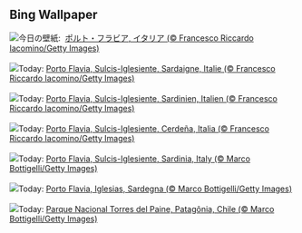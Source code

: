 ## Bing Wallpaper
![](https://www.bing.com/th?id=OHR.SardiniaFlavia_JA-JP0105936575_UHD.jpg&w=1000)今日の壁紙: &nbsp;[ポルト・フラビア, イタリア (© Francesco Riccardo Iacomino/Getty Images)](https://www.bing.com/th?id=OHR.SardiniaFlavia_JA-JP0105936575_UHD.jpg)
<br><br/>
![](https://www.bing.com/th?id=OHR.SardiniaFlavia_FR-FR6461309996_UHD.jpg&w=1000)Today: [Porto Flavia, Sulcis-Iglesiente, Sardaigne, Italie (© Francesco Riccardo Iacomino/Getty Images)](https://www.bing.com/th?id=OHR.SardiniaFlavia_FR-FR6461309996_UHD.jpg)
<br><br/>
![](https://www.bing.com/th?id=OHR.SardiniaFlavia_DE-DE3762608321_UHD.jpg&w=1000)Today: [Porto Flavia, Sulcis-Iglesiente, Sardinien, Italien (© Francesco Riccardo Iacomino/Getty Images)](https://www.bing.com/th?id=OHR.SardiniaFlavia_DE-DE3762608321_UHD.jpg)
<br><br/>
![](https://www.bing.com/th?id=OHR.SardiniaFlavia_ES-ES1538171491_UHD.jpg&w=1000)Today: [Porto Flavia, Sulcis-Iglesiente, Cerdeña, Italia (© Francesco Riccardo Iacomino/Getty Images)](https://www.bing.com/th?id=OHR.SardiniaFlavia_ES-ES1538171491_UHD.jpg)
<br><br/>
![](https://www.bing.com/th?id=OHR.SardiniaFlavia_EN-GB6078302531_UHD.jpg&w=1000)Today: [Porto Flavia, Sulcis-Iglesiente, Sardinia, Italy (© Marco Bottigelli/Getty Images)](https://www.bing.com/th?id=OHR.SardiniaFlavia_EN-GB6078302531_UHD.jpg)
<br><br/>
![](https://www.bing.com/th?id=OHR.SardiniaFlavia_IT-IT8830916850_UHD.jpg&w=1000)Today: [Porto Flavia, Iglesias, Sardegna (© Marco Bottigelli/Getty Images)](https://www.bing.com/th?id=OHR.SardiniaFlavia_IT-IT8830916850_UHD.jpg)
<br><br/>
![](https://www.bing.com/th?id=OHR.TorresChile_PT-BR4534692189_UHD.jpg&w=1000)Today: [Parque Nacional Torres del Paine, Patagônia, Chile (© Marco Bottigelli/Getty Images)](https://www.bing.com/th?id=OHR.TorresChile_PT-BR4534692189_UHD.jpg)
<br><br/>
